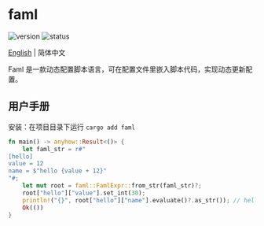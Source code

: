 # faml

![version](https://img.shields.io/badge/dynamic/toml?url=https%3A%2F%2Fraw.githubusercontent.com%2Ffawdlstty%2Ffaml%2Fmain%2Ffaml%2FCargo.toml&query=package.version&label=version)
![status](https://img.shields.io/github/actions/workflow/status/fawdlstty/faml/rust.yml)

[English](README.md) | 简体中文

Faml 是一款动态配置脚本语言，可在配置文件里嵌入脚本代码，实现动态更新配置。

## 用户手册

安装：在项目目录下运行 `cargo add faml`

```rust
fn main() -> anyhow::Result<()> {
    let faml_str = r#"
[hello]
value = 12
name = $"hello {value + 12}"
"#;
    let mut root = faml::FamlExpr::from_str(faml_str)?;
    root["hello"]["value"].set_int(30);
    println!("{}", root["hello"]["name"].evaluate()?.as_str()); // hello 42
    Ok(())
}
```

<!--

### C++

下载并编译静态库（或动态库）

```shell
git clone git@github.com:fawdlstty/faml.git
cd faml
# 构建支持C API的版本
cargo build --release --target x86_64-pc-windows-msvc
cargo build --release --target x86_64-unknown-linux-gnu
```

此时静态库（或动态库）位于 `target/release` 目录下。将其拷贝至C++项目，并引用

```cpp
#include <iostream>
#include <string>

#include "faml/faml.hpp"
#ifdef _MSC_VER
#pragma comment(lib, "ws2_32.lib")
#pragma comment(lib, "ntdll.lib")
#pragma comment(lib, "bcrypt.lib")
#pragma comment(lib, "Userenv.lib")
#pragma comment(lib, "faml.lib")
#endif

int main() {
    auto oeroot = faml::FamlExpr::from_str(R"(
[hello]
value = 12
name = $"hello {value + 12}"
)");
    if (oeroot.index() == 1) {
        std::cout << std::get<std::string>(oeroot) << std::endl;
        return 0;
    }
    auto eroot = std::get<faml::FamlExpr>(oeroot);
    eroot["hello"]["value"].set_int(30);
    auto oroot = eroot.evaluate();
    if (oroot.index() == 1) {
        std::cout << std::get<std::string>(oroot) << std::endl;
        return 0;
    }
    auto root = std::get<faml::FamlValue>(oroot);
    std::cout << root["hello"]["name"].as_str() << std::endl; // hello 42
    return 0;
}
```

### C#

执行命令:
```sh
dotnet add package faml
```

示例:
```csharp
using System;

namespace test {
    public class Program {
        public static void Main () {
            string src = """
[hello]
value = 12
name = $"hello {value + 12}"
""";
            var eroot = faml.FamlExpr.from_str (src);
            eroot ["hello"] ["value"].set_int (30);
            var root = eroot.evaluate ();
            Console.WriteLine (root ["hello"] ["name"].as_str()); // hello 42
            Console.ReadKey ();
        }
    }
}
```

### 其他功能

当满足条件时值可用：

```faml
[hello]

value = 12

@if value == 12
name = $"hello {value}"
```

-->
